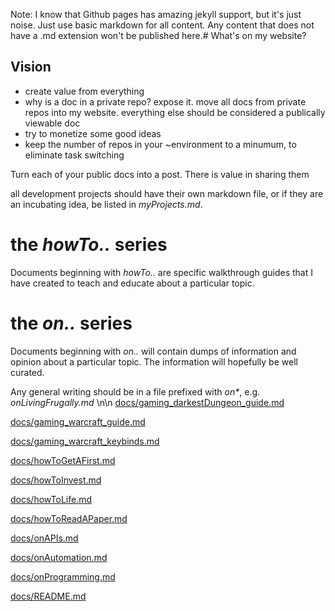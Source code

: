 Note: I know that Github pages has amazing jekyll support, but it's just noise.
Just use basic markdown for all content. Any content that does not have a .md
extension won't be published here.# What's on my website?

## Vision
- create value from everything
- why is a doc in a private repo? expose it. move all docs from private repos into my website. everything else should be considered a publically viewable doc
- try to monetize some good ideas
- keep the number of repos in your ~environment to a minumum, to eliminate task switching

Turn each of your public docs into a post.
There is value in sharing them

all development projects should have their own markdown file, or if they are an
incubating idea, be listed in _myProjects.md_.

# the _howTo.._ series
Documents beginning with _howTo.._ are specific walkthrough guides that I have
created to teach and educate about a particular topic.

# the _on.._ series
Documents beginning with _on.._ will contain dumps of information and opinion
about a particular topic. The information will hopefully be well curated.

Any general writing should be in a file prefixed with _on*_, e.g.
*onLivingFrugally.md*
\n\n
[docs/gaming_darkestDungeon_guide.md](docs/gaming_darkestDungeon_guide.md)

[docs/gaming_warcraft_guide.md](docs/gaming_warcraft_guide.md)

[docs/gaming_warcraft_keybinds.md](docs/gaming_warcraft_keybinds.md)

[docs/howToGetAFirst.md](docs/howToGetAFirst.md)

[docs/howToInvest.md](docs/howToInvest.md)

[docs/howToLife.md](docs/howToLife.md)

[docs/howToReadAPaper.md](docs/howToReadAPaper.md)

[docs/onAPIs.md](docs/onAPIs.md)

[docs/onAutomation.md](docs/onAutomation.md)

[docs/onProgramming.md](docs/onProgramming.md)

[docs/README.md](docs/README.md)

